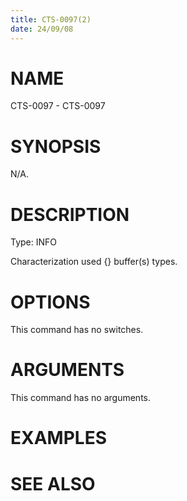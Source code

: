 ```yaml
---
title: CTS-0097(2)
date: 24/09/08
---
```


# NAME

CTS-0097 - CTS-0097

# SYNOPSIS

N/A.

# DESCRIPTION

Type: INFO

Characterization used {} buffer(s) types.

# OPTIONS

This command has no switches.

# ARGUMENTS

This command has no arguments.

# EXAMPLES

# SEE ALSO
